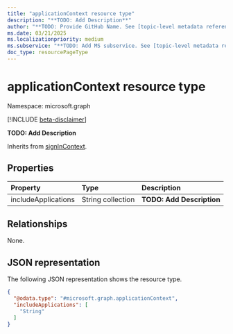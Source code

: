 ```yaml
---
title: "applicationContext resource type"
description: "**TODO: Add Description**"
author: "**TODO: Provide GitHub Name. See [topic-level metadata reference](https://eng.ms/docs/products/microsoft-graph-service/microsoft-graph/document-apis/metadata)**"
ms.date: 03/21/2025
ms.localizationpriority: medium
ms.subservice: "**TODO: Add MS subservice. See [topic-level metadata reference](https://eng.ms/docs/products/microsoft-graph-service/microsoft-graph/document-apis/metadata)**"
doc_type: resourcePageType
---
```


# applicationContext resource type

Namespace: microsoft.graph

[!INCLUDE [beta-disclaimer](../../includes/beta-disclaimer.md)]

**TODO: Add Description**


Inherits from [signInContext](../resources/signincontext.md).


## Properties
|Property|Type|Description|
|:---|:---|:---|
|includeApplications|String collection|**TODO: Add Description**|

## Relationships
None.

## JSON representation
The following JSON representation shows the resource type.
<!-- {
  "blockType": "resource",
  "@odata.type": "microsoft.graph.applicationContext"
}
-->
``` json
{
  "@odata.type": "#microsoft.graph.applicationContext",
  "includeApplications": [
    "String"
  ]
}
```

